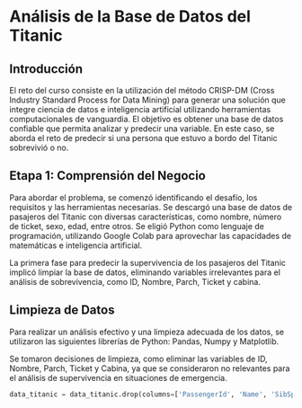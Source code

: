 # Análisis de la Base de Datos del Titanic

## Introducción

El reto del curso consiste en la utilización del método CRISP-DM (Cross Industry Standard Process for Data Mining) para generar una solución que integre ciencia de datos e inteligencia artificial utilizando herramientas computacionales de vanguardia. El objetivo es obtener una base de datos confiable que permita analizar y predecir una variable. En este caso, se aborda el reto de predecir si una persona que estuvo a bordo del Titanic sobrevivió o no.

## Etapa 1: Comprensión del Negocio

Para abordar el problema, se comenzó identificando el desafío, los requisitos y las herramientas necesarias. Se descargó una base de datos de pasajeros del Titanic con diversas características, como nombre, número de ticket, sexo, edad, entre otros. Se eligió Python como lenguaje de programación, utilizando Google Colab para aprovechar las capacidades de matemáticas e inteligencia artificial. 

La primera fase para predecir la supervivencia de los pasajeros del Titanic implicó limpiar la base de datos, eliminando variables irrelevantes para el análisis de sobrevivencia, como ID, Nombre, Parch, Ticket y cabina.

## Limpieza de Datos

Para realizar un análisis efectivo y una limpieza adecuada de los datos, se utilizaron las siguientes librerías de Python: Pandas, Numpy y Matplotlib.

Se tomaron decisiones de limpieza, como eliminar las variables de ID, Nombre, Parch, Ticket y Cabina, ya que se consideraron no relevantes para el análisis de supervivencia en situaciones de emergencia.

```python
data_titanic = data_titanic.drop(columns=['PassengerId', 'Name', 'SibSp', 'Parch', 'Ticket', 'Cabin'])
